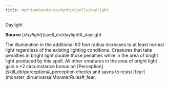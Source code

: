```yaml
---
title: mythicAdventures/mythicSpells/daylight
---
```

Daylight

**Source** [_daylight_](spell_dir/daylight#_daylight

The illumination in the additional 60 foot radius increases to at least normal light regardless of the existing lighting conditions. Creatures that take penalties in bright light double those penalties while in the area of bright light produced by this spell. All other creatures in the area of bright light gain a +2 circumstance bonus on [Perception](skill_dir/perception#_perception checks and saves to resist [fear](monster_dir/universalMonsterRules#_fear.


